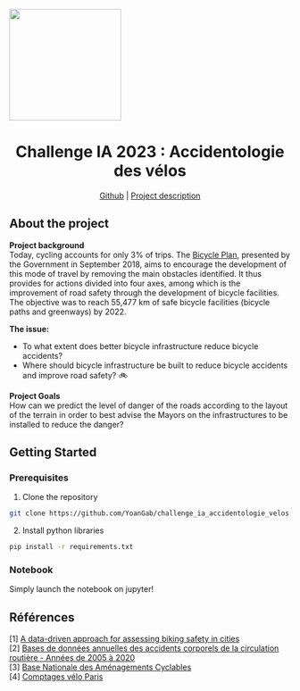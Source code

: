 <a name="top"></a>
<img src="https://netacad.centralesupelec.fr/img/cs.jpg" width="200" style="display:inline;">

<h1>
<center>Challenge IA 2023 : Accidentologie des vélos</center>
</h1>


<center>
<nav>
<a href="https://github.com/YoanGab/challenge_ia_accidentologie_velos">Github</a> |
<a href="https://latitudes.notion.site/Pr-sentation-des-projets-de-l-Open-Data-University-5abab2bb9a6e453d817fe6bdf3806413">Project description</a>
</nav>
</center>

## About the project
**Project background**  
Today, cycling accounts for only 3% of trips. The [Bicycle Plan](https://www.gouvernement.fr/dossier-de-presse/10511-dossier-de-presse-plan-velo), presented by the Government in September 2018, aims to encourage the development of this mode of travel by removing the main obstacles identified. It thus provides for actions divided into four axes, among which is the improvement of road safety through the development of bicycle facilities. The objective was to reach 55,477 km of safe bicycle facilities (bicycle paths and greenways) by 2022.

**The issue:** 
- To what extent does better bicycle infrastructure reduce bicycle accidents?
- Where should bicycle infrastructure be built to reduce bicycle accidents and improve road safety? 🚲

**Project Goals**  
How can we predict the level of danger of the roads according to the layout of the terrain in order to best advise the Mayors on the infrastructures to be installed to reduce the danger?  


## Getting Started
### Prerequisites
1. Clone the repository
```bash
git clone https://github.com/YoanGab/challenge_ia_accidentologie_velos.git
```
2. Install python libraries 
```bash
pip install -r requirements.txt
```

### Notebook
Simply launch the notebook on jupyter!


## Références
[1] [A data-driven approach for assessing biking safety in cities](https://epjdatascience.springeropen.com/articles/10.1140/epjds/s13688-021-00265-y)  
[2] [Bases de données annuelles des accidents corporels de la circulation routière - Années de 2005 à 2020](https://www.data.gouv.fr/fr/datasets/bases-de-donnees-annuelles-des-accidents-corporels-de-la-circulation-routiere-annees-de-2005-a-2020/)  
[3] [Base Nationale des Aménagements Cyclables](https://transport.data.gouv.fr/datasets/amenagements-cyclables-france-metropolitaine)  
[4] [Comptages vélo Paris](https://www.data.gouv.fr/fr/datasets/comptage-velo-donnees-compteurs/)  
